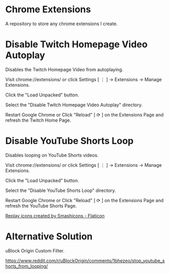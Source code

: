 # Chrome Extensions
A repository to store any chrome extensions I create.

# Disable Twitch Homepage Video Autoplay
Disables the Twitch Homepage Video from autoplaying.

Visit chrome://extensions/ or click Settings [ ⋮ ] -> Extensions -> Manage Extensions.

Click the "Load Unpacked" button.

Select the "Disable Twitch Homepage Video Autoplay" directory.

Restart Google Chrome or Click "Reload" [ ⟳ ] on the Extensions Page and refresh the Twitch Home Page.

# Disable YouTube Shorts Loop
Disables looping on YouTube Shorts videos.

Visit chrome://extensions/ or click Settings [ ⋮ ] -> Extensions -> Manage Extensions.

Click the "Load Unpacked" button.

Select the "Disable YouTube Shorts Loop" directory.

Restart Google Chrome or Click "Reload" [ ⟳ ] on the Extensions Page and refresh the YouTube Shorts Page.

<a href="https://www.flaticon.com/free-icons/replay" title="replay icons">Replay icons created by Smashicons - Flaticon</a>

# Alternative Solution
uBlock Origin Custom Filter.

https://www.reddit.com/r/uBlockOrigin/comments/1bhezeo/stop_youtube_shorts_from_looping/